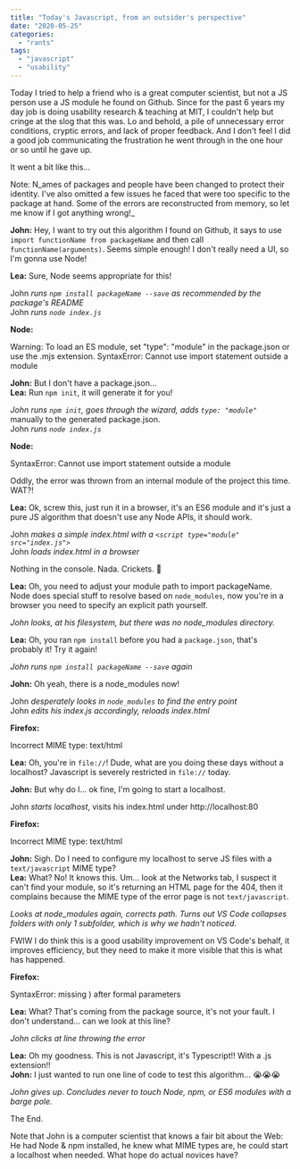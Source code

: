 ```yaml
---
title: "Today's Javascript, from an outsider's perspective"
date: "2020-05-25"
categories: 
  - "rants"
tags: 
  - "javascript"
  - "usability"
---
```


Today I tried to help a friend who is a great computer scientist, but not a JS person use a JS module he found on Github. Since for the past 6 years my day job is doing usability research & teaching at MIT, I couldn't help but cringe at the slog that this was. Lo and behold, a pile of unnecessary error conditions, cryptic errors, and lack of proper feedback. And I don't feel I did a good job communicating the frustration he went through in the one hour or so until he gave up.

It went a bit like this…

Note: N_ames of packages and people have been changed to protect their identity. I've also omitted a few issues he faced that were too specific to the package at hand. Some of the errors are reconstructed from memory, so let me know if I got anything wrong!_

**John:** Hey, I want to try out this algorithm I found on Github, it says to use `import functionName from packageName` and then call `functionName(arguments)`. Seems simple enough! I don't really need a UI, so I'm gonna use Node!

**Lea:** Sure, Node seems appropriate for this!

John _runs `npm install packageName --save` as recommended by the package's README_  
John _runs `node index.js`_

**Node:**

Warning: To load an ES module, set "type": "module" in the package.json or use the .mjs extension.
SyntaxError: Cannot use import statement outside a module

**John:** But I don't have a package.json…  
**Lea:** Run `npm init`, it will generate it for you!

_John runs `npm init`, goes through the wizard, adds `type: "module"`_ manually to the generated package.json.  
John _runs `node index.js`_

**Node:**

SyntaxError: Cannot use import statement outside a module

Oddly, the error was thrown from an internal module of the project this time. WAT?!

**Lea:** Ok, screw this, just run it in a browser, it's an ES6 module and it's just a pure JS algorithm that doesn't use any Node APIs, it should work.

John _makes a simple index.html with a `<script type="module" src="index.js">`_  
John _loads index.html in a browser_

Nothing in the console. Nada. Crickets. 🦗

**Lea:** Oh, you need to adjust your module path to import packageName. Node does special stuff to resolve based on `node_modules`, now you're in a browser you need to specify an explicit path yourself.

_John looks, at his filesystem, but there was no node\_modules directory._

**Lea:** Oh, you ran `npm install` before you had a `package.json`, that's probably it! Try it again!

_John runs `npm install packageName --save` again_

**John:** Oh yeah, there is a node\_modules now!

John _desperately looks in `node_modules` to find the entry point_  
John _edits his index.js accordingly, reloads index.html_

**Firefox:**

Incorrect MIME type: text/html

**Lea:** Oh, you're in `file://`! Dude, what are you doing these days without a localhost? Javascript is severely restricted in `file://` today.

**John:** But why do I… ok fine, I'm going to start a localhost.

John _starts localhost_, visits his index.html under http://localhost:80

**Firefox:**

Incorrect MIME type: text/html

**John:** Sigh. Do I need to configure my localhost to serve JS files with a `text/javascript` MIME type?  
**Lea:** What? No! It knows this. Um… look at the Networks tab, I suspect it can't find your module, so it's returning an HTML page for the 404, then it complains because the MIME type of the error page is not `text/javascript`.

_Looks at node\_modules again, corrects path. Turns out VS Code collapses folders with only 1 subfolder, which is why we hadn't noticed_.

FWIW I do think this is a good usability improvement on VS Code's behalf, it improves efficiency, but they need to make it more visible that this is what has happened.

**Firefox:**

SyntaxError: missing ) after formal parameters

**Lea:** What? That's coming from the package source, it's not your fault. I don't understand… can we look at this line?

_John clicks at line throwing the error_

**Lea:** Oh my goodness. This is not Javascript, it's Typescript!! With a .js extension!!  
**John:** I just wanted to run one line of code to test this algorithm… 😭😭😭

_John gives up_. _Concludes never to touch Node, npm, or ES6 modules with a barge pole._

The End.

Note that John is a computer scientist that knows a fair bit about the Web: He had Node & npm installed, he knew what MIME types are, he could start a localhost when needed. What hope do actual novices have?
